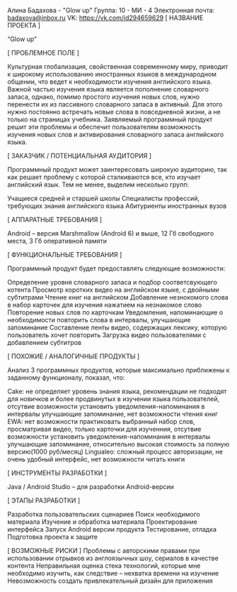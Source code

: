 Алина Бадахова - "Glow up"
Группа: 10 - МИ - 4
Электронная почта: badaxova@inbox.ru
VK: https://vk.com/id294659629
[ НАЗВАНИЕ ПРОЕКТА ]

“Glow up”

[ ПРОБЛЕМНОЕ ПОЛЕ ]

Культурная глобализация, свойственная современному миру, приводит к  широкому использованию иностранных языков в международном общении, что ведет к необходимости изучения английского языка. Важной частью изучения языка является пополнение словарного запаса, однако, помимо простого изучения новых слов,  нужно перенести их из пассивного словарного запаса в активный. Для этого нужно постоянно встречать новые слова в повседневной жизни, а не только на страницах учебника. Заявляемый программный продукт решит эти проблемы и обеспечит пользователям возможность изучения новых слов и активирования словарного запаса английского языка.

[ ЗАКАЗЧИК / ПОТЕНЦИАЛЬНАЯ АУДИТОРИЯ ]

Программный продукт может заинтересовать широкую аудиторию, так как решает проблему с которой сталкиваются все, кто изучает английский язык. Тем не менее, выделим несколько групп:

Учащиеся средней и старшей школы
Специалисты профессий, требующих знания английского языка
Абитуриенты иностранных вузов

[ АППАРАТНЫЕ ТРЕБОВАНИЯ ]

Android – версия Marshmallow (Android 6) и выше, 12 Гб свободного места, 3 Гб оперативной памяти

[ ФУНКЦИОНАЛЬНЫЕ ТРЕБОВАНИЯ ]

Программный продукт будет предоставлять следующие возможности:

Определение уровня словарного запаса и подбор соответсвующего котента
Просмотр коротких видео на английском языке, с двойными субтитрами
Чтение книг на английском
Добавление незнокомого слова в набор карточек для изучения нажатием на незнакомое слово
Повторение новых слов по карточкам
Уведомления, напоминающие о необходимости повторить слова в интервалы, улучшающие запоминание
Составление ленты видео, содержащих лексику, которую пользователь хочет повторить
Загрузка видео пользователями с добавлением субтитров

[ ПОХОЖИЕ / АНАЛОГИЧНЫЕ ПРОДУКТЫ ]

Анализ 3 программных продуктов, которые максимально приближены к заданному функционалу, показал, что:

Cake: не определяет уровень знания языка, рекомендации не подходят для новичков и более продвинутых в изучении языка пользователей, отсутвие возможности установить уведомления-напоминания в интервалы улучшающие запоминание, нет возможности чтения книг
EWA: нет возможности практиковать выбранный набор слов, просматривая видео, только карточки для изученния, отсутвие возможности установить уведомления-напоминания в интервалы улучшающие запоминание, относительно высокая стоимость за полную версию(1000 руб/месяц) 
Lingualeo: сложный процесс авторизации, не очень удобный интерфейс, нет возможности читать книги

[ ИНСТРУМЕНТЫ РАЗРАБОТКИ ]

Java / Android Studio – для разработки Android-версии

[ ЭТАПЫ РАЗРАБОТКИ ]

Разработка пользовательских сценариев 
Поиск необходимого материала
Изучение и обработка материала
Проектирование интерфейса
Запуск Android версии продукта
Тестирование, отладка
Подготовка проекта к защите

[ ВОЗМОЖНЫЕ РИСКИ ]
Проблемы с авторскими правами при использовании отрывков из англоязычных шоу, сериалов в качестве контента
Неправильная оценка стека технологий, которые мне необходимо изучить, как следствие – нехватка времени на изучение
Невозможность создать привлекательный дизайн для приложения
